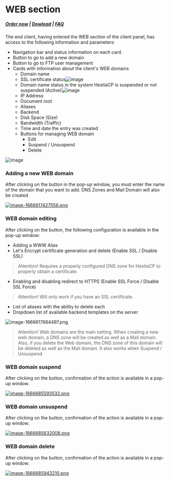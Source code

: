 # WEB section

#####  [Order now](https://puqcloud.com/index.php?rp=/store/whmcs-module-hestiacp) | [Dowload](https://download.puqcloud.com/WHMCS/servers/PUQ_WHMCS-HestiaCP/) | [FAQ](https://faq.puqcloud.com/)

The end client, having entered the WEB section of the client panel, has access to the following information and parameters:

- Navigation bar and status information on each card.
- Button to go to add a new domain
- Button to go to FTP user management
- Cards with information about the client's WEB domains 
    - Domain name
    - SSL certificate status![image](https://user-images.githubusercontent.com/81689153/234534316-804bae30-fb37-448b-9528-20a32329fd13.png)
    - Domain name status in the system HestiaCP is suspended or not suspended (Active)![image](https://user-images.githubusercontent.com/81689153/223435199-41927f58-0ae6-4225-a218-9e5549858886.png)
    - IP Address
    - Document root
    - Aliases
    - Backend
    - Disk Space (Size)
    - Bandwidth (Traffic)
    - Time and date the entry was created
    - Buttons for managing WEB domain 
        - Edit
        - Suspend / Unsuspend
        - Delete

![image](https://user-images.githubusercontent.com/81689153/231399029-b0986b4d-0631-4565-b629-a65afc9e9330.png)

### Adding a new WEB domain

After clicking on the button in the pop-up window, you must enter the name of the domain that you want to add. DNS Zones and Mail Domain will also be created

[![image-1666617427556.png](https://doc.puq.info/uploads/images/gallery/2022-10/scaled-1680-/image-1666617427556.png)](https://doc.puq.info/uploads/images/gallery/2022-10/image-1666617427556.png)

### WEB domain editing

After clicking on the button, the following configuration is available in the pop-up window:

- Adding a WWW Alias
- Let's Encrypt certificate generation and delete (Enable SSL / Disable SSL)  
>Attention! Requires a properly configured DNS zone for HestiaCP to properly obtain a certificate.
- Enabling and disabling redirect to HTTPS (Enable SSL Force / Disable SSL Force) 
>Attention! Will only work if you have an SSL certificate.
- List of aliases with the ability to delete each
- Dropdown list of available backend templates on the server

![image-1666617884497.png](https://doc.puq.info/uploads/images/gallery/2022-10/scaled-1680-/image-1666617884497.png)

>Attention! Web domains are the main setting. When creating a new web domain, a DNS zone will be created as well as a Mail domain. Also, if you delete the Web domain, the DNS zone of this domain will be deleted as well as the Mail domain. It also works when Suspend / Unsuspend.

### WEB domain suspend

After clicking on the button, confirmation of the action is available in a pop-up window.

[![image-1666685593532.png](https://doc.puq.info/uploads/images/gallery/2022-10/scaled-1680-/image-1666685593532.png)](https://doc.puq.info/uploads/images/gallery/2022-10/image-1666685593532.png)

### WEB domain unsuspend 

After clicking on the button, confirmation of the action is available in a pop-up window.

[![image-1666685632008.png](https://doc.puq.info/uploads/images/gallery/2022-10/scaled-1680-/image-1666685632008.png)](https://doc.puq.info/uploads/images/gallery/2022-10/image-1666685632008.png)

### WEB domain delete

After clicking on the button, confirmation of the action is available in a pop-up window.

[![image-1666685943210.png](https://doc.puq.info/uploads/images/gallery/2022-10/scaled-1680-/image-1666685943210.png)](https://doc.puq.info/uploads/images/gallery/2022-10/image-1666685943210.png)

